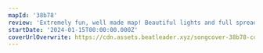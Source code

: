 ```yaml
---
mapId: '38b78'
review: 'Extremely fun, well made map! Beautiful lights and full spread accessible to a variety of players.'
startDate: '2024-01-15T00:00:00.000Z'
coverUrlOverwrite: https://cdn.assets.beatleader.xyz/songcover-38b78-cover.jpg
---
```

